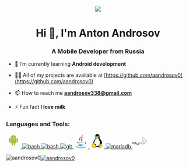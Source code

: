 <p align="center">
  <img src="https://media.giphy.com/media/heIX5HfWgEYlW/giphy.gif"></img>
</p>

<h1 align="center">Hi 👋, I'm Anton Androsov</h1>
<h3 align="center">A Mobile Developer from Russia</h3>

- 🌱 I’m currently learning **Android development**

- 👨‍💻 All of my projects are available at [https://github.com/aandrosov0](https://github.com/aandrosov0)

- 📫 How to reach me **aandrosov338@gmail.com**

- ⚡ Fun fact **I love milk**

<h3 align="left">Languages and Tools:</h3>
<p align="left"> <a href="https://developer.android.com" target="_blank" rel="noreferrer"> <img src="https://raw.githubusercontent.com/devicons/devicon/master/icons/android/android-original-wordmark.svg" alt="android" width="40" height="40"/> </a> <a href="https://www.gnu.org/software/bash/" target="_blank" rel="noreferrer"> <img src="https://www.vectorlogo.zone/logos/gnu_bash/gnu_bash-icon.svg" alt="bash" width="40" height="40"/> <img src="https://cdn.jsdelivr.net/gh/devicons/devicon@latest/icons/kotlin/kotlin-original.svg" alt="bash" width="40" height="40"/> </a> <a href="https://git-scm.com/" target="_blank" rel="noreferrer"> <img src="https://www.vectorlogo.zone/logos/git-scm/git-scm-icon.svg" alt="git" width="40" height="40"/> </a> <a href="https://www.java.com" target="_blank" rel="noreferrer"> <img src="https://raw.githubusercontent.com/devicons/devicon/master/icons/java/java-original.svg" alt="java" width="40" height="40"/> </a> <a href="https://www.linux.org/" target="_blank" rel="noreferrer"> <img src="https://raw.githubusercontent.com/devicons/devicon/master/icons/linux/linux-original.svg" alt="linux" width="40" height="40"/> </a> <a href="https://mariadb.org/" target="_blank" rel="noreferrer"> <img src="https://www.vectorlogo.zone/logos/mariadb/mariadb-icon.svg" alt="mariadb" width="40" height="40"/> </a> <a href="https://www.mysql.com/" target="_blank" rel="noreferrer"> <img src="https://raw.githubusercontent.com/devicons/devicon/master/icons/mysql/mysql-original-wordmark.svg" alt="mysql" width="40" height="40"/></p>
<div>
  <img align="left" src="https://github-readme-stats.vercel.app/api/top-langs?username=aandrosov0&show_icons=true&theme=dark&locale=en&layout=compact" alt="aandrosov0" />
  <img align="center" src="https://github-readme-stats.vercel.app/api?username=aandrosov0&show_icons=true&theme=dark&locale=en" alt="aandrosov0" />
</div>

